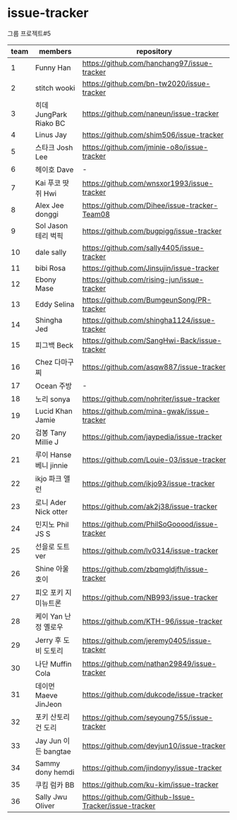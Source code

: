 # issue-tracker
그룹 프로젝트#5


|team|members|repository|
|---|---|---|
|1|Funny	Han							|https://github.com/hanchang97/issue-tracker
|2|stitch	wooki						|https://github.com/bn-tw2020/issue-tracker
|3|히데	JungPark			Riako	BC			|https://github.com/naneun/issue-tracker
|4|Linus	Jay							|https://github.com/shim506/issue-tracker
|5|스타크	Josh			Lee			|https://github.com/jminie-o8o/issue-tracker
|6|헤이호	Dave			|-
|7|Kai 	푸코	땃쥐	Hwi			|https://github.com/wnsxor1993/issue-tracker
|8|Alex	Jee	donggi				|https://github.com/Dihee/issue-tracker-Team08
|9|Sol	Jason	테리	벅픽			|https://github.com/bugpigg/issue-tracker
|10|dale	sally					|https://github.com/sally4405/issue-tracker
|11|bibi	Rosa					|https://github.com/Jinsujin/issue-tracker
|12|Ebony	Mase					|https://github.com/rising-jun/issue-tracker
|13|Eddy	Selina					|https://github.com/BumgeunSong/PR-tracker
|14|Shingha	Jed					|https://github.com/shingha1124/issue-tracker
|15|피그백	Beck					|https://github.com/SangHwi-Back/issue-tracker
|16|Chez	다마구찌					|https://github.com/asqw887/issue-tracker
|17|Ocean	주방					|-
|18|노리	sonya		|https://github.com/nohriter/issue-tracker
|19|Lucid	Khan	Jamie	|https://github.com/mina-gwak/issue-tracker
|20|검봉	Tany	Millie	J	|https://github.com/jaypedia/issue-tracker
|21|루이	Hanse	베니	jinnie	|https://github.com/Louie-03/issue-tracker
|22|ikjo	파크	앨런	|https://github.com/ikjo93/issue-tracker
|23|로니	Ader	Nick	otter	|https://github.com/ak2j38/issue-tracker
|24|민지노	Phil	JS	S	|https://github.com/PhilSoGooood/issue-tracker
|25|선을로	도트	ver	|https://github.com/lv0314/issue-tracker
|26|Shine	아울	호이	|https://github.com/zbqmgldjfh/issue-tracker
|27|피오	포키	지미뉴트론	|https://github.com/NB993/issue-tracker
|28|케이	Yan	난정	옐로우	|https://github.com/KTH-96/issue-tracker
|29|Jerry	후	도비	도토리	|https://github.com/jeremy0405/issue-tracker
|30|나단	Muffin	Cola	|https://github.com/nathan29849/issue-tracker
|31|데이먼	Maeve	JinJeon	|https://github.com/dukcode/issue-tracker
|32|포키	산토리	건	도리	|https://github.com/seyoung755/issue-tracker
|33|Jay	Jun	이든	bangtae	|https://github.com/devjun10/issue-tracker
|34|Sammy	dony	hemdi	|https://github.com/jindonyy/issue-tracker
|35|쿠킴	럼카	BB	|https://github.com/ku-kim/issue-tracker
|36|Sally	Jwu	Oliver	|https://github.com/Github-Issue-Tracker/issue-tracker
